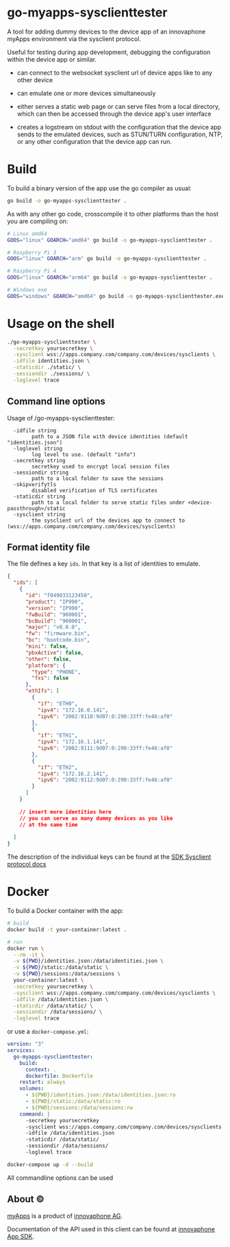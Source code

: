 # go-myapps-sysclienttester

A tool for adding dummy devices to the device app of an innovaphone myApps environment via the sysclient protocol.



Useful for testing during app development, debugging the configuration within the device app or similar.



- can connect to the websocket sysclient url of device apps like to any other device

- can emulate one or more devices simultaneously

- either serves a static web page or can serve files from a local directory, which can then be accessed through the device app's user interface

- creates a logstream on stdout with the configuration that the device app sends to the emulated devices, such as STUN/TURN configuration, NTP, or any other configuration that the device app can run.

# Build

To build a binary version of the app use the go compiler as usual:

``` BASH
go build -o go-myapps-sysclienttester .
```

As with any other go code, crosscompile it to other platforms than the host you are compiling on:

``` BASH
# Linux amd64
GOOS="linux" GOARCH="amd64" go build -o go-myapps-sysclienttester .

# Raspberry Pi 3
GOOS="linux" GOARCH="arm" go build -o go-myapps-sysclienttester .

# Raspberry Pi 4 
GOOS="linux" GOARCH="arm64" go build -o go-myapps-sysclienttester .

# Windows exe
GOOS="windows" GOARCH="amd64" go build -o go-myapps-sysclienttester.exe .
```

# Usage on the shell

``` BASH
./go-myapps-sysclienttester \
  -secretkey yoursecretkey \
  -sysclient wss://apps.company.com/company.com/devices/sysclients \
  -idfile identities.json \
  -staticdir ./static/ \
  -sessiondir ./sessions/ \
  -loglevel trace
```

## Command line options

Usage of /go-myapps-sysclienttester:
```
  -idfile string
        path to a JSON file with device identities (default "identities.json")
  -loglevel string
        log level to use. (default "info")
  -secretkey string
        secretkey used to encrypt local session files
  -sessiondir string
        path to a local folder to save the sessions
  -skipverifytls
        disabled verification of TLS certificates
  -staticdir string
        path to a local folder to serve static files under <device-passthrough>/static
  -sysclient string
        the sysclient url of the devices app to connect to (wss://apps.company.com/company.com/devices/sysclients)
```

## Format identity file

The file defines a key `ids`. In that key is a list of identities to emulate.

``` JSON
{
  "ids": [
    {
      "id": "f049033123450",
      "product": "IP990",
      "version": "IP990",
      "fwBuild": "900001",
      "bcBuild": "900001",
      "major": "v0.0.0",
      "fw": "firmware.bin",
      "bc": "bootcode.bin",
      "mini": false,
      "pbxActive": false,
      "other": false,
      "platform": {
        "type": "PHONE",
        "fxs": false
      },
      "ethIfs": [
        {
          "if": "ETH0",
          "ipv4": "172.16.0.141",
          "ipv6": "2002:9110:9d07:0:290:33ff:fe46:af0"
        },
        {
          "if": "ETH1",
          "ipv4": "172.16.1.141",
          "ipv6": "2002:9111:9d07:0:290:33ff:fe46:af0"
        },
        {
          "if": "ETH2",
          "ipv4": "172.16.2.141",
          "ipv6": "2002:9112:9d07:0:290:33ff:fe46:af0"
        }
      ]
    }
    
    // insert more identities here
    // you can serve as many dummy devices as you like 
    // at the same time
    
  ]
}
```
The description of the individual keys can be found at the [SDK Sysclient protocol docs](https://sdk.innovaphone.com/13r3/doc/protocol/sysclient.htm#AMTIdentify)

# Docker

To build a Docker container with the app:

``` BASH
# build
docker build -t your-container:latest .

# run
docker run \
  --rm -it \
  -v ${PWD}/identities.json:/data/identities.json \
  -v ${PWD}/static:/data/static \
  -v ${PWD}/sessions:/data/sessions \
  your-container:latest \
  -secretkey yoursecretkey \
  -sysclient wss://apps.company.com/company.com/devices/sysclients \
  -idfile /data/identities.json \
  -staticdir /data/static/ \
  -sessiondir /data/sessions/ \
  -loglevel trace
```

or use a `docker-compose.yml`:

``` YAML
version: "3"
services:
  go-myapps-sysclienttester:
    build:
      context: .
      dockerfile: Dockerfile
    restart: always
    volumes:
      - ${PWD}/identities.json:/data/identities.json:ro
      - ${PWD}/static:/data/static:ro
      - ${PWD}/sessions:/data/sessions:rw
    command: |
      -secretkey yoursecretkey 
      -sysclient wss://apps.company.com/company.com/devices/sysclients
      -idfile /data/identities.json
      -staticdir /data/static/
      -sessiondir /data/sessions/
      -loglevel trace     
```

``` BASH
docker-compose up -d --build
```

All commandline options can be used 

## About ©

[myApps](https://www.innovaphone.com/en/myapps/what-is-myapps.html) is a product of [innovaphone AG](https://www.innovaphone.com).

Documentation of the API used in this client can be found at [ innovaphone App SDK](https://sdk.innovaphone.com/).